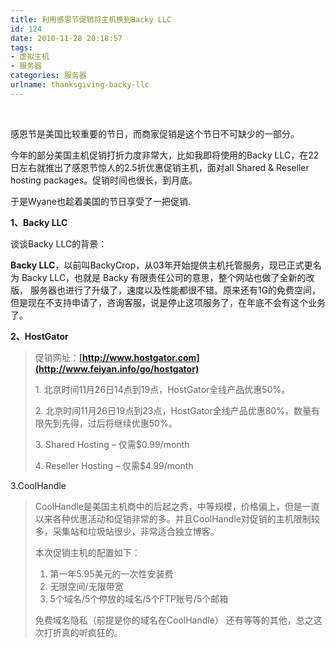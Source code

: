 ```yaml
---
title: 利用感恩节促销将主机换到Backy LLC
id: 124
date: 2010-11-28 20:18:57
tags:
- 虚拟主机
- 服务器
categories: 服务器
urlname: thanksgiving-backy-llc
---
```


&nbsp;

感恩节是美国比较重要的节日，而商家促销是这个节日不可缺少的一部分。

今年的部分美国主机促销打折力度非常大，比如我即将使用的Backy LLC，在22日左右就推出了感恩节惊人的2.5折优惠促销主机，面对all Shared &amp; Reseller hosting packages。促销时间也很长，到月底。

于是Wyane也趁着美国的节日享受了一把促销.

**1、Backy LLC**

谈谈Backy LLC的背景：

**Backy LLC**，以前叫BackyCrop，从03年开始提供主机托管服务，现已正式更名为 Backy LLC，也就是 Backy 有限责任公司的意思，整个网站也做了全新的改版， 服务器也进行了升级了，速度以及性能都很不错。原来还有1G的免费空间，但是现在不支持申请了，咨询客服，说是停止这项服务了，在年底不会有这个业务了。

**2、HostGator**
> 促销网址：**[http://www.hostgator.com](http://www.feiyan.info/go/hostgator)**>
>
> 1\. 北京时间11月26日14点到19点，HostGator全线产品优惠50%。>
>
> 2\. 北京时间11月26日19点到23点，HostGator全线产品优惠80%，数量有限先到先得，过后将继续优惠50%。>
>
> 3\. Shared Hosting – 仅需$0.99/month>
>
> 4\. Reseller Hosting – 仅需$4.99/month
&nbsp;

3.CoolHandle
> CoolHandle是美国主机商中的后起之秀，中等规模，价格偏上，但是一直以来各种优惠活动和促销非常的多。并且CoolHandle对促销的主机限制较多，采集站和垃圾站很少，非常适合独立博客。>
>
> 本次促销主机的配置如下：>
>
> 1.  第一年5.95美元的一次性安装费
> 2.  无限空间/无限带宽
> 3.  5个域名/5个停放的域名/5个FTP账号/5个邮箱>
> 免费域名隐私（前提是你的域名在CoolHandle）
还有等等的其他，总之这次打折真的听疯狂的。
